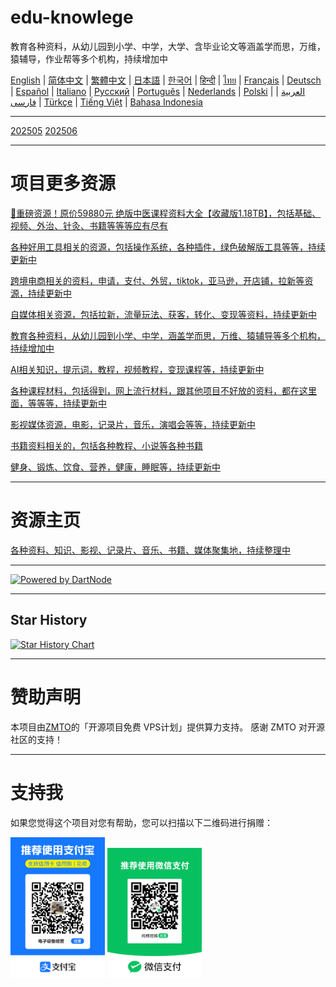# edu-knowlege
教育各种资料，从幼儿园到小学、中学，大学、含毕业论文等涵盖学而思，万维，猿辅导，作业帮等多个机构，持续增加中

[English](https://openaitx.github.io/view.html?user=mswnlz&project=edu-knowlege&lang=en) | [简体中文](https://openaitx.github.io/view.html?user=mswnlz&project=edu-knowlege&lang=zh-CN) | [繁體中文](https://openaitx.github.io/view.html?user=mswnlz&project=edu-knowlege&lang=zh-TW) | [日本語](https://openaitx.github.io/view.html?user=mswnlz&project=edu-knowlege&lang=ja) | [한국어](https://openaitx.github.io/view.html?user=mswnlz&project=edu-knowlege&lang=ko) | [हिन्दी](https://openaitx.github.io/view.html?user=mswnlz&project=edu-knowlege&lang=hi) | [ไทย](https://openaitx.github.io/view.html?user=mswnlz&project=edu-knowlege&lang=th) | [Français](https://openaitx.github.io/view.html?user=mswnlz&project=edu-knowlege&lang=fr) | [Deutsch](https://openaitx.github.io/view.html?user=mswnlz&project=edu-knowlege&lang=de) | [Español](https://openaitx.github.io/view.html?user=mswnlz&project=edu-knowlege&lang=es) | [Italiano](https://openaitx.github.io/view.html?user=mswnlz&project=edu-knowlege&lang=it) | [Русский](https://openaitx.github.io/view.html?user=mswnlz&project=edu-knowlege&lang=ru) | [Português](https://openaitx.github.io/view.html?user=mswnlz&project=edu-knowlege&lang=pt) | [Nederlands](https://openaitx.github.io/view.html?user=mswnlz&project=edu-knowlege&lang=nl) | [Polski](https://openaitx.github.io/view.html?user=mswnlz&project=edu-knowlege&lang=pl) | [العربية](https://openaitx.github.io/view.html?user=mswnlz&project=edu-knowlege&lang=ar) | [فارسی](https://openaitx.github.io/view.html?user=mswnlz&project=edu-knowlege&lang=fa) | [Türkçe](https://openaitx.github.io/view.html?user=mswnlz&project=edu-knowlege&lang=tr) | [Tiếng Việt](https://openaitx.github.io/view.html?user=mswnlz&project=edu-knowlege&lang=vi) | [Bahasa Indonesia](https://openaitx.github.io/view.html?user=mswnlz&project=edu-knowlege&lang=id)

------------------

[202505](202505.md)
[202506](202506.md)


---------------

# 项目更多资源

[🎁重磅资源！原价59880元 绝版中医课程资料大全【收藏版1.18TB】，包括基础、视频、外治、针灸、书籍等等等应有尽有](https://github.com/mswnlz/chinese-traditional)

[各种好用工具相关的资源，包括操作系统，各种插件，绿色破解版工具等等，持续更新中](https://github.com/mswnlz/tools)


[跨境电商相关的资料，申请，支付、外贸，tiktok，亚马逊，开店铺，拉新等资源，持续更新中](https://github.com/mswnlz/cross-border)

[自媒体相关资源，包括拉新，流量玩法、获客，转化、变现等资料，持续更新中](https://github.com/mswnlz/self-media)

[ 教育各种资料，从幼儿园到小学、中学，涵盖学而思，万维、猿辅导等多个机构，持续增加中](https://github.com/mswnlz/edu-knowlege)

[AI相关知识，提示词，教程，视频教程，变现课程等，持续更新中](https://github.com/mswnlz/AIknowledge)

[各种课程材料，包括得到，网上流行材料，跟其他项目不好放的资料，都在这里面，等等等，持续更新中](https://github.com/mswnlz/curriculum)

[影视媒体资源，电影，记录片，音乐，演唱会等等，持续更新中](https://github.com/mswnlz/movies)

[书籍资料相关的，包括各种教程、小说等各种书籍](https://github.com/mswnlz/book)

[健身、锻炼、饮食、营养，健康，睡眠等，持续更新中](https://github.com/mswnlz/healthy)



---------------

# 资源主页
[各种资料、知识、影视、记录片、音乐、书籍、媒体聚集地，持续整理中](https://github.com/mswnlz)

---------------

[![Powered by DartNode](https://dartnode.com/branding/DN-Open-Source-sm.png)](https://dartnode.com "Powered by DartNode - Free VPS for Open Source")

---------------


## Star History
[![Star History Chart](https://api.star-history.com/svg?repos=mswnlz/edu-knowlege&type=Date)](https://www.star-history.com/#mswnlz/edu-knowlege&Date)

---------------



# 赞助声明
本项目由[ZMTO](https://console.vtexs.com/?affid=12967)的「开源项目免费 VPS计划」提供算力支持。
感谢 ZMTO 对开源社区的支持！


---------------

# 支持我

如果您觉得这个项目对您有帮助，您可以扫描以下二维码进行捐赠：
<p align="left">
  <img src="/edu-knowlege/support-alipay.png" width="30%">
  <img src="/edu-knowlege/wechat-qrcode.jpg" width="30%">
</p>

